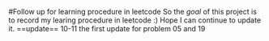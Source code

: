 #Follow up for learning procedure in leetcode
So the *goal* of this project is to record my learing procedure in leetcode :)
Hope I can continue to update it.
==update==
10-11 the first update for problem  05 and 19
